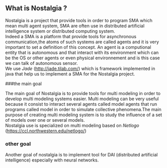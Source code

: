## What is Nostalgia ?

Nostalgia is a project that provide tools in order to program SMA which mean multi agent system, SMA are often use in distributed 
artificial intelligence system or distributed computing system.  
Indeed a SMA is a platform that provide tools for asynchronous communication,the atoms of such systems are called 
agents and it is very important to set a definition of this concept. An agent is a computional entity that is
autonomous and that interact with its environment which can be the OS or other agents or even physical environnement
and is this case we can talk of autonomous sensor.  
We use *Jade* (http://jade.tilab.com/)  which is framework implemented in java that help us to implement a SMA for the Nostalgia project.

###the main goal

The main goal of Nostalgia is to provide tools for multi modeling in order to develop multi modeling systems easier.
Multi modeling can be very useful because it consist to interact several agents called model agents that run programs
called model in order to simulate collective phenomena.The main purpose of creating multi modeling system is to study
the influence of a set of models over one or several models.  
Nostalgia use is specialized on multi modeling based on *Netlogo* (https://ccl.northwestern.edu/netlogo/)

### other goal

Another goal of nostalgia is to implement tool for DAI (distributed artificial intelligence) especially with
neural networks.






